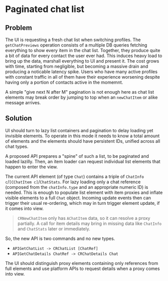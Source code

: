 # Paginated chat list

## Problem

The UI is requesting a fresh chat list when switching profiles.
The `getChatPreviews` operation consists of a multiple DB queries fetching everything to show every item in the chat list.
Together, they produce quite a bit of data for every contact the user ever had.
This induces heavy load to bring up the data, marshall everything to UI and present it.
The cost grows with time, starting from negligible, but becoming a massive drain and producing a noticable latency spike.
Users who have many active profiles with constant traffic in all of them have their experience worsening despite having only a portion of contacts active in the momemnt.

A simple "give next N after M" pagination is not enough here as chat list elements may break order by jumping to top when an `newChatItem` or alike message arrives.

## Solution

UI should turn to lazy list containers and pagination to delay loading yet invisible elements.
To operate in this mode it needs to know a total amount of elements and the elements should have persistent IDs, unified across all chat types.

A proposed API prepares a "spine" of such a list, to be paginated and loaded lazilly.
Then, an item loader can request individual list elements that happen to enter the view.

The current API element (of type `Chat`) contains a triple of `ChatInfo c`/`[CChatItem c]`/`ChatStats`.
For lazy loading only a chat reference (composed from the `chatInfo.type` and an appropriate numeric ID) is needed.
This is enough to populate list element with item proxies and inflate visible elements to a full `Chat` object.
Incoming update events then can trigger their usual re-ordering, which may in turn trigger element update, if it comes into view.

> `CRNewChatItem` only has `AChatItem` data, so it can resolve a proxy partially.
> A call for item details may bring in missing data like `ChatInfo` and `ChatStats` later or immediately.

So, the new API is two commands and no new types.

- `APIGetChatList -> CRChatList [ChatRef]`
- `APIGetChatDetails ChatRef -> CRChatDetails Chat`

The UI should distinguish proxy elements containing only references from full elements and use platform APIs to request details when a proxy comes into view.
